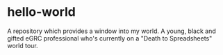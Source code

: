 # hello-world
A repository which provides a window into my world. 
A young, black and gifted eGRC professional who's currently on a "Death to Spreadsheets" world tour.
